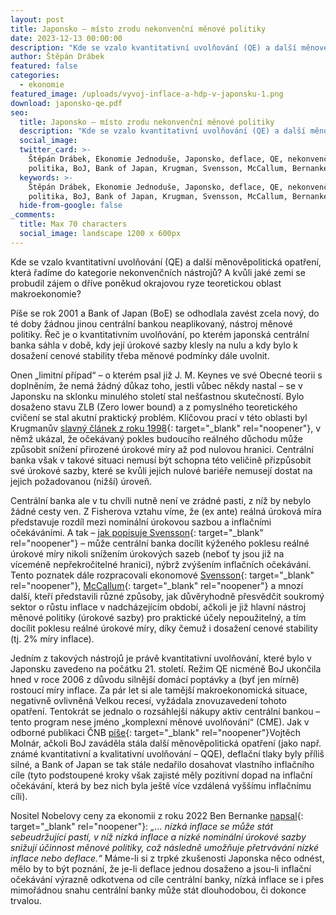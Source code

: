 ```yaml
---
layout: post
title: Japonsko – místo zrodu nekonvenční měnové politiky
date: 2023-12-13 00:00:00
description: "Kde se vzalo kvantitativní uvolňování (QE) a další měnověpolitická opatření, která řadíme do kategorie nekonvenčních nástrojů? A kvůli\_jaké zemi se probudil zájem o dříve poněkud okrajovou ryze teoretickou oblast makroekonomie?"
author: Štěpán Drábek
featured: false
categories:
  - ekonomie
featured_image: /uploads/vyvoj-inflace-a-hdp-v-japonsku-1.png
download: japonsko-qe.pdf
seo:
  title: Japonsko – místo zrodu nekonvenční měnové politiky
  description: "Kde se vzalo kvantitativní uvolňování (QE) a další měnověpolitická opatření, která řadíme do kategorie nekonvenčních nástrojů? A kvůli\_jaké zemi se probudil zájem o dříve poněkud okrajovou ryze teoretickou oblast makroekonomie?"
  social_image:
  twitter_card: >-
    Štěpán Drábek, Ekonomie Jednoduše, Japonsko, deflace, QE, nekonvenční měnová
    politika, BoJ, Bank of Japan, Krugman, Svensson, McCallum, Bernanke
  keywords: >-
    Štěpán Drábek, Ekonomie Jednoduše, Japonsko, deflace, QE, nekonvenční měnová
    politika, BoJ, Bank of Japan, Krugman, Svensson, McCallum, Bernanke
  hide-from-google: false
_comments:
  title: Max 70 characters
  social_image: landscape 1200 x 600px
---
```

Kde se vzalo kvantitativní uvolňování (QE) a další měnověpolitická opatření, která řadíme do kategorie nekonvenčních nástrojů? A kvůli jaké zemi se probudil zájem o dříve poněkud okrajovou ryze teoretickou oblast makroekonomie?



Píše se rok 2001 a Bank of Japan (BoE) se odhodlala zavést zcela nový, do té doby žádnou jinou centrální bankou neaplikovaný, nástroj měnové politiky. Řeč je o kvantitativním uvolňování, po kterém japonská centrální banka sáhla v době, kdy její úrokové sazby klesly na nulu a kdy bylo k dosažení cenové stability třeba měnové podmínky dále uvolnit.



Onen „limitní případ“ – o kterém psal již J. M. Keynes ve své Obecné teorii s doplněním, že nemá žádný důkaz toho, jestli vůbec někdy nastal – se v Japonsku na sklonku minulého století stal nešťastnou skutečností. Bylo dosaženo stavu ZLB (Zero lower bound) a z pomyslného teoretického cvičení se stal akutní praktický problém. Klíčovou prací v této oblasti byl Krugmanův [slavný článek z roku 1998](https://www.brookings.edu/wp-content/uploads/1998/06/1998b_bpea_krugman_dominquez_rogoff.pdf){: target="_blank" rel="noopener"}, v němž ukázal, že očekávaný pokles budoucího reálného důchodu může způsobit snížení přirozené úrokové míry až pod nulovou hranici. Centrální banka však v takové situaci nemusí být schopna této veličině přizpůsobit své úrokové sazby, které se kvůli jejich nulové bariéře nemusejí dostat na jejich požadovanou (nižší) úroveň.



Centrální banka ale v tu chvíli nutně není ve zrádné pasti, z níž by nebylo žádné cesty ven. Z Fisherova vztahu víme, že (ex ante) reálná úroková míra představuje rozdíl mezi nominální úrokovou sazbou a inflačními očekáváními. A tak – [jak popisuje Svensson](https://pubs.aeaweb.org/doi/pdfplus/10.1257/089533003772034934){: target="_blank" rel="noopener"} – může centrální banka docílit kýženého poklesu reálné úrokové míry nikoli snížením úrokových sazeb (neboť ty jsou již na víceméně nepřekročitelné hranici), nýbrž zvýšením inflačních očekávání. Tento poznatek dále rozpracovali ekonomové [Svensson](https://larseosvensson.se/files/papers/me19-s1-11.pdf){: target="_blank" rel="noopener"}, [McCallum](https://www.nber.org/system/files/working_papers/w7677/w7677.pdf){: target="_blank" rel="noopener"} a mnozí další, kteří představili různé způsoby, jak důvěryhodně přesvědčit soukromý sektor o růstu inflace v nadcházejícím období, ačkoli je již hlavní nástroj měnové politiky (úrokové sazby) pro praktické účely nepoužitelný, a tím docílit poklesu reálné úrokové míry, díky čemuž i dosažení cenové stability (tj. 2% míry inflace).



Jedním z takových nástrojů je právě kvantitativní uvolňování, které bylo v Japonsku zavedeno na počátku 21. století. Režim QE nicméně BoJ ukončila hned v roce 2006 z důvodu silnější domácí poptávky a (byť jen mírně) rostoucí míry inflace. Za pár let si ale tamější makroekonomická situace, negativně ovlivněná Velkou recesí, vyžádala znovuzavedení tohoto opatření. Tentokrát se jednalo o rozsáhlejší nákupy aktiv centrální bankou – tento program nese jméno „komplexní měnové uvolňování“ (CME). Jak v odborné publikaci ČNB [píše](https://www.cnb.cz/cs/o_cnb/cnblog/Bank-of-Japan-Trnita-cesta-k-inflacnimu-cili/){: target="_blank" rel="noopener"}Vojtěch Molnár, ačkoli BoJ zaváděla stála další měnověpolitická opatření (jako např. známé kvantitativní a kvalitativní uvolňování – QQE), deflační tlaky byly příliš silné, a Bank of Japan se tak stále nedařilo dosahovat vlastního inflačního cíle (tyto podstoupené kroky však zajisté měly pozitivní dopad na inflační očekávání, která by bez nich byla ještě více vzdálená vyššímu inflačnímu cíli).



Nositel Nobelovy ceny za ekonomii z roku 2022 Ben Bernanke [napsal](https://www.brookings.edu/wp-content/uploads/2019/12/Bernanke_ASSA_lecture.pdf){: target="_blank" rel="noopener"}: *„... nízká inflace se může stát sebeudržující pastí, v níž nízká inflace a nízké nominální úrokové sazby snižují účinnost měnové politiky, což následně umožňuje přetrvávání nízké inflace nebo deflace.“* Máme-li si z trpké zkušenosti Japonska něco odnést, mělo by to být poznání, že je-li deflace jednou dosaženo a jsou-li inflační očekávání výrazně odkotvena od cíle centrální banky, nízká inflace se i přes mimořádnou snahu centrální banky může stát dlouhodobou, či dokonce trvalou.